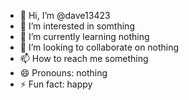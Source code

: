 - 👋 Hi, I’m @dave13423
- 👀 I’m interested in somthing
- 🌱 I’m currently learning nothing
- 💞️ I’m looking to collaborate on nothing
- 📫 How to reach me something
- 😄 Pronouns: nothing
- ⚡ Fun fact: happy

<!---
dave13423/dave13423 is a ✨ special ✨ repository because its `README.md` (this file) appears on your GitHub profile.
You can click the Preview link to take a look at your changes.
--->
